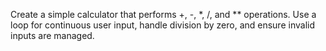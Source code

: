 Create a simple calculator that performs +, -, *, /, and ** operations. Use a loop for continuous user input, handle division by zero, and ensure invalid inputs are managed.